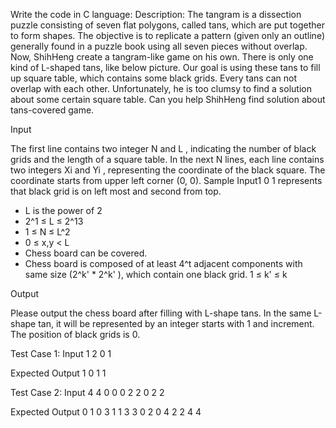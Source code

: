Write the code in C language:
Description:
The tangram is a dissection puzzle consisting of seven flat polygons, called tans, which are put together to
form shapes. The objective is to replicate a pattern (given only an outline) generally found in a puzzle book
using all seven pieces without overlap.
Now, ShihHeng create a tangram-like game on his own. There is only one kind of L-shaped tans, like below
picture. Our goal is using these tans to fill up square table, which contains some black grids. Every tans can
not overlap with each other.
Unfortunately, he is too clumsy to find a solution about some certain square table. Can you help ShihHeng
find solution about tans-covered game.

Input

The first line contains two integer N and L , indicating the number of black grids and the length of a square
table. In the next N lines, each line contains two integers Xi and Yi , representing the coordinate of the black
square. The coordinate starts from upper left corner (0, 0).
Sample Input1 0 1 represents that black grid is on left most and second from top.
* L is the power of 2
* 2^1 ≤ L ≤ 2^13
* 1 ≤ N ≤ L^2
* 0 ≤ x,y < L
* Chess board can be covered.
* Chess board is composed of at least 4^t adjacent components with same size (2^k' * 2^k' ), which contain
one black grid. 1 ≤ k' ≤ k


Output

Please output the chess board after filling with L-shape tans. In the same L-shape tan, it will be represented by an integer starts with 1 and increment. The position of black grids is 0.

Test Case 1:
Input
1 2
0 1

Expected Output
1 0
1 1

Test Case 2:
Input
4 4
0 0
0 2
2 0
2 2

Expected Output
0 1 0 3
1 1 3 3
0 2 0 4
2 2 4 4
